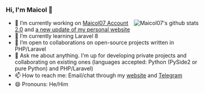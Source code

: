 ### Hi, I'm Maicol 👋
<img align="right" src="https://github-readme-stats.vercel.app/api?username=maicol07&count_private=true&count_private=true&show_icons=true" alt="Maicol07's github stats">

- 🔭 I’m currently working on [Maicol07 Account 2.0](https://account.maicol07.it) and [a new update of my personal website](https://maicol07.it)
- 🌱 I’m currently learning Laravel 8
- 👯 I’m open to collaborations on open-source projects written in PHP/Laravel
- 💬 Ask me about anything. I'm up for developing private projects and collaborating on existing ones (languages accepted: Python (PySide2 or pure Python) and PHP/Laravel)
- 📫 How to reach me: Email/chat through my [website](https://maicol07.it) and [Telegram](https://telegram.me/maicol07)
- 😄 Pronouns: He/Him

